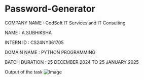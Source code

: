 # Password-Generator
COMPANY NAME : CodSoft IT Services and IT Consulting

NAME : A.SUBHIKSHA

INTERN ID : CS24NY361705

DOMAIN NAME : PYTHON PROGRAMMING 

BATCH DURATION : 25 DECEMBER 2024 TO 25 JANUARY 2025

Output of the task
![Image](https://github.com/user-attachments/assets/4f6f0656-2e79-4ef1-83d0-95fab7f31d80)
